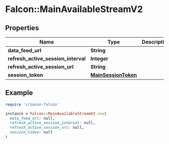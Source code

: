 # Falcon::MainAvailableStreamV2

## Properties

| Name | Type | Description | Notes |
| ---- | ---- | ----------- | ----- |
| **data_feed_url** | **String** |  |  |
| **refresh_active_session_interval** | **Integer** |  |  |
| **refresh_active_session_url** | **String** |  |  |
| **session_token** | [**MainSessionToken**](MainSessionToken.md) |  |  |

## Example

```ruby
require 'crimson-falcon'

instance = Falcon::MainAvailableStreamV2.new(
  data_feed_url: null,
  refresh_active_session_interval: null,
  refresh_active_session_url: null,
  session_token: null
)
```

